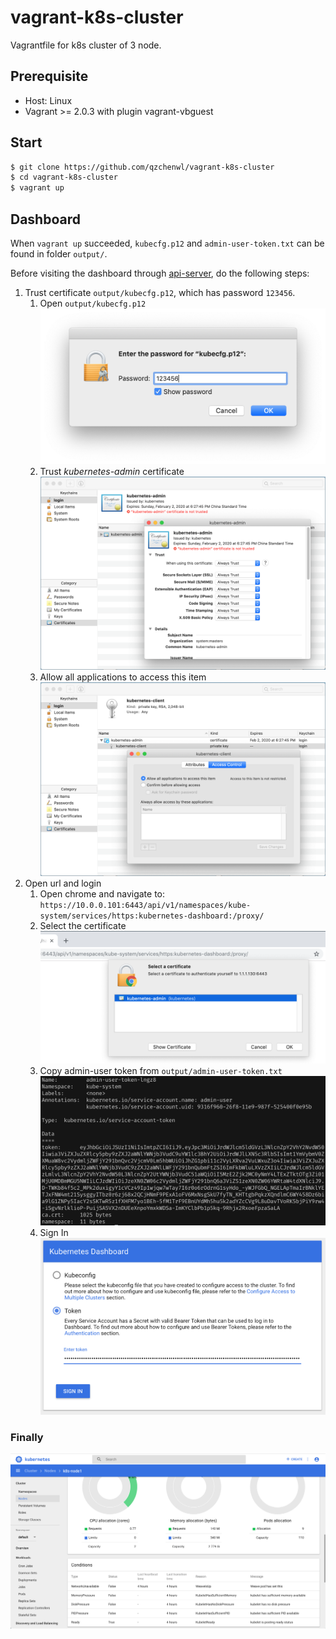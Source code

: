 # vagrant-k8s-cluster

Vagrantfile for k8s cluster of 3 node.

## Prerequisite

- Host: Linux
- Vagrant >= 2.0.3 with plugin vagrant-vbguest


## Start

```bash
$ git clone https://github.com/qzchenwl/vagrant-k8s-cluster
$ cd vagrant-k8s-cluster
$ vagrant up
```

## Dashboard

When `vagrant up` succeeded, `kubecfg.p12` and `admin-user-token.txt` can be found in folder `output/`.

Before visiting the dashboard through [api-server](https://10.0.0.101:6443/api/v1/namespaces/kube-system/services/https:kubernetes-dashboard:/proxy/), do the following steps:
1. Trust certificate `output/kubecfg.p12`, which has password `123456`.
   1. Open `output/kubecfg.p12`
      ![open-kubecfg-p12](images/open-kubecfg-p12.png)
   2. Trust *kubernetes-admin* certificate
      ![trust-kubecfg-cert](images/trust-kubecfg-cert.png)
   3. Allow all applications to access this item
      ![allow-all-app-access](images/allow-all-app-access.png)
2. Open url and login
   1. Open chrome and navigate to: `https://10.0.0.101:6443/api/v1/namespaces/kube-system/services/https:kubernetes-dashboard:/proxy/`
   2. Select the certificate
      ![browser-sel-cert](images/browser-sel-cert.png)
   3. Copy admin-user token from `output/admin-user-token.txt`
      ![admin-user-token](images/admin-user-token.png)
   4. Sign In
      ![browser-input-token](images/browser-input-token.png)

### Finally
![dashboard](images/browser-dashboard.png)
